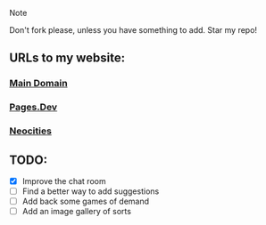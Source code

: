 > [!NOTE]
> Don't fork please, unless you have something to add. Star my repo! 

## URLs to my website:
### [Main Domain](https://jackpurrin.me/)  

### [Pages.Dev](https://jackpurrin-me.pages.dev)

### [Neocities](https://jackpurrin.neocities.org/)


## TODO:

- [x] Improve the chat room
- [ ] Find a better way to add suggestions
- [ ] Add back some games of demand
- [ ] Add an image gallery of sorts

